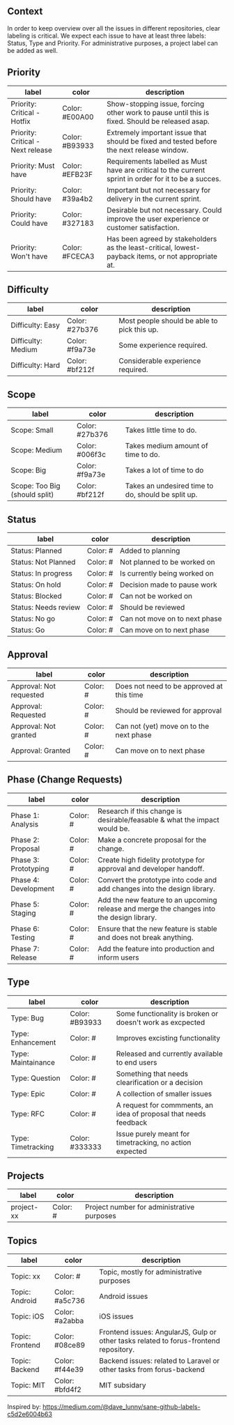 ## Context
In order to keep overview over all the issues in different repositories, clear labeling is critical. We expect each issue to have at least three labels: Status, Type and Priority. For administrative purposes, a project label can be added as well. 

## Priority
label | color | description
-- | -- | --
Priority: Critical - Hotfix | Color: #E00A00 | Show-stopping issue, forcing other work to pause until this is fixed. Should be released asap.
Priority: Critical - Next release | Color: #B93933 | Extremely important issue that should be fixed and tested before the next release window.
Priority: Must have | Color: #EFB23F | Requirements labelled as Must have are critical to the current sprint in order for it to be a succes.
Priority: Should have | Color: #39a4b2 | Important but not necessary for delivery in the current sprint.
Priority: Could have | Color: #327183 | Desirable but not necessary. Could improve the user experience or customer satisfaction.
Priority: Won't have | Color: #FCECA3 | Has been agreed by stakeholders as the least-critical, lowest-payback items, or not appropriate at. 

## Difficulty
label | color | description
-- | -- | --
Difficulty: Easy | Color: #27b376 | Most people should be able to pick this up.
Difficulty: Medium | Color: #f9a73e | Some experience required.
Difficulty: Hard | Color: #bf212f | Considerable experience required.

## Scope
label | color | description
-- | -- | --
Scope: Small | Color: #27b376 | Takes little time to do.
Scope: Medium | Color: #006f3c | Takes medium amount of time to do.
Scope: Big | Color: #f9a73e | Takes a lot of time to do
Scope: Too Big (should split) | Color: #bf212f | Takes an undesired time to do, should be split up.

## Status
label | color |  description
-- | -- | --
Status: Planned | Color: # | Added to planning
Status: Not Planned | Color: # | Not planned to be worked on
Status: In progress | Color: # | Is currently being worked on
Status: On hold | Color: # | Decision made to pause work
Status: Blocked | Color: # | Can not be worked on
Status: Needs review | Color: # | Should be reviewed
Status: No go | Color: # | Can not move on to next phase
Status: Go | Color: # | Can move on to next phase

## Approval
label | color |  description
-- | -- | --
Approval: Not requested | Color: #| Does not need to be approved at this time
Approval: Requested | Color: #| Should be reviewed for approval
Approval: Not granted | Color: #| Can not (yet) move on to the next phase
Approval: Granted | Color: #| Can move on to next phase

## Phase (Change Requests)
label | color |  description
-- | -- | --
Phase 1: Analysis | Color: # | Research if this change is desirable/feasable & what the impact would be.
Phase 2: Proposal | Color: # | Make a concrete proposal for the change.
Phase 3: Prototyping | Color: # | Create high fidelity prototype for approval and developer handoff.
Phase 4: Development | Color: # | Convert the prototype into code and add changes into the design library.
Phase 5: Staging | Color: # | Add the new feature to an upcoming release and merge the changes into the design library.
Phase 6: Testing | Color: # | Ensure that the new feature is stable and does not break anything.
Phase 7: Release | Color: # | Add the feature into production and inform users

## Type
label | color | description
-- | -- | --
Type: Bug | Color: #B93933 | Some functionality is broken or doesn't work as excpected
Type: Enhancement | Color: # | Improves excisting functionality
Type: Maintainance | Color: # | Released and currently available to end users
Type: Question | Color: # | Something that needs clearification or a decision
Type: Epic | Color: # | A collection of smaller issues
Type: RFC | Color: # | A request for commments, an idea of proposal that needs feedback
Type: Timetracking | Color: #333333 | Issue purely meant for timetracking, no action expected

## Projects
label | color | description
-- | -- | --
project-xx | Color: # | Project number for administrative purposes

## Topics
label | color | description
-- | -- | --
Topic: xx | Color: # | Topic, mostly for administrative purposes
Topic: Android | Color: #a5c736 | Android issues
Topic: iOS | Color: #a2abba | iOS issues
Topic: Frontend | Color: #08ce89 | Frontend issues: AngularJS, Gulp or other tasks related to forus-frontend repository.
Topic: Backend | Color: #f44e39 | Backend issues: related to Laravel or other tasks from forus-backend
Topic: MIT | Color: #bfd4f2 | MIT subsidary

Inspired by: https://medium.com/@dave_lunny/sane-github-labels-c5d2e6004b63
